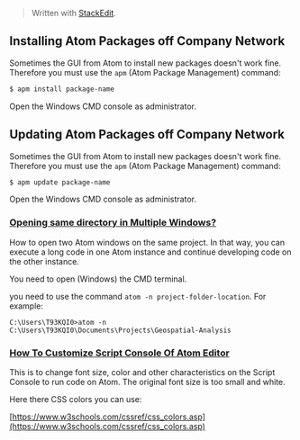 > Written with [StackEdit](https://stackedit.io/).

## Installing Atom Packages off Company Network
Sometimes the GUI from Atom to install new packages doesn't work fine. Therefore you must use the `apm` (Atom Package Management) command:
```bash
$ apm install package-name
```
Open the Windows CMD console as administrator.
## Updating Atom Packages off Company Network
Sometimes the GUI from Atom to install new packages doesn't work fine. Therefore you must use the `apm` (Atom Package Management) command:
```bash
$ apm update package-name
```
Open the Windows CMD console as administrator.

### [Opening same directory in Multiple Windows?](https://discuss.atom.io/t/opening-same-directory-in-multiple-windows/16523)

How to open two Atom windows on the same project. In that way, you can execute a long code in one Atom instance and continue developing code on the other instance. 

You need to open (Windows) the CMD terminal.

you need to use the command `atom -n project-folder-location`. For example:
```
C:\Users\T93KQI0>atom -n C:\Users\T93KQI0\Documents\Projects\Geospatial-Analysis
```

### [How To Customize Script Console Of Atom Editor](http://www.rebellionrider.com/how-to-customize-script-console-of-atom-editor/)

This is to change font size, color and other characteristics on the Script Console to run code on Atom. The original font size is too small and white. 

Here there CSS colors you can use:

[https://www.w3schools.com/cssref/css_colors.asp](https://www.w3schools.com/cssref/css_colors.asp)
<!--stackedit_data:
eyJoaXN0b3J5IjpbLTE0NTA0NzMwMzksNjM4ODkwNjczLDE0OD
IxNjQ5NSwtMTE1MTg1ODg3MSw0NzAzODc0NzddfQ==
-->